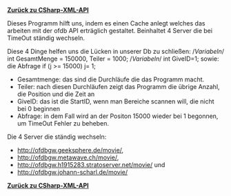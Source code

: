 [__Zurück zu CSharp-XML-API__](https://github.com/DerDannyF/CSharp-XML-API)

Dieses Programm hilft uns, indem es einen Cache anlegt welches das arbeiten mit der ofdb API erträglich gestaltet.
Beinhaltet 4 Server die bei TimeOut ständig wechseln. 

Diese 4 Dinge helfen uns die Lücken in unserer Db zu schließen:
/*Variabeln*/ int GesamtMenge = 150000, Teiler = 1000;
/*Variabeln*/ int GiveID=1; 
sowie: die Abfrage if (j >= 15000) j= 1;

- Gesamtmenge: das sind die Durchläufe die das Programm macht. 
- Teiler: nach diesen Durchläufen zeigt das Programm die übrige Anzahl, die Position und die Zeit an
- GiveID: das ist die StartID, wenn man Bereiche scannen will, die nicht bei 0 beginnen
- Abfrage: in dem Fall wird an der Positon 15000 wieder bei 1 begonnen, um TimeOut Fehler zu beheben.


Die 4 Server die ständig wechseln: 

- http://ofdbgw.geeksphere.de/movie/, 
- http://ofdbgw.metawave.ch/movie/,
- http://ofdbgw.h1915283.stratoserver.net/movie/ und 
- http://ofdbgw.johann-scharl.de/movie/


[__Zurück zu CSharp-XML-API__](https://github.com/DerDannyF/CSharp-XML-API)
